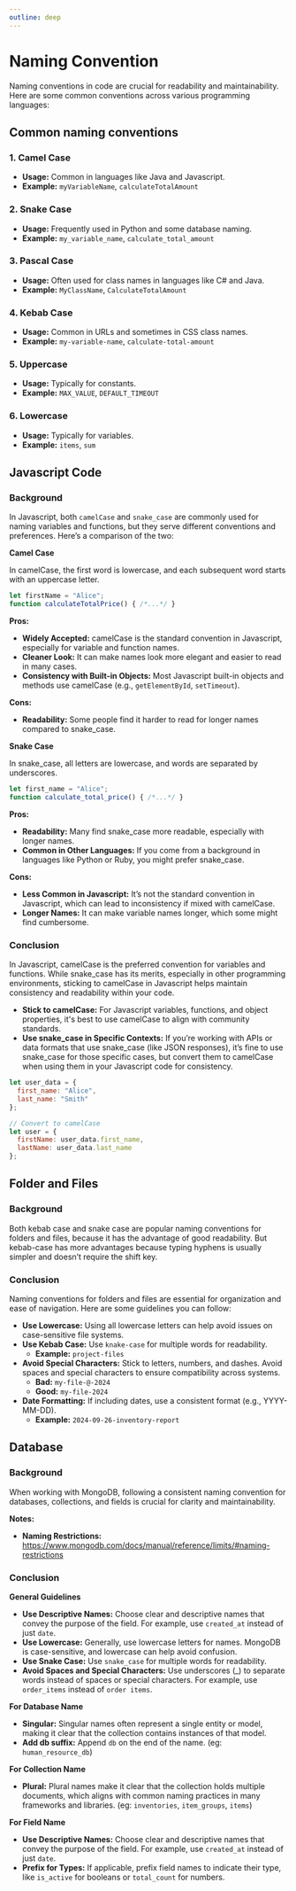 ```yaml
---
outline: deep
---
```


# Naming Convention

Naming conventions in code are crucial for readability and maintainability. Here are some common conventions across various programming languages:

## Common naming conventions

### 1. Camel Case

- **Usage:** Common in languages like Java and Javascript.
- **Example:** `myVariableName`, `calculateTotalAmount`

### 2. Snake Case
  
- **Usage:** Frequently used in Python and some database naming.
- **Example:** `my_variable_name`, `calculate_total_amount`

### 3. Pascal Case
  
- **Usage:** Often used for class names in languages like C# and Java.
- **Example:** `MyClassName`, `CalculateTotalAmount`

### 4. Kebab Case
  
- **Usage:** Common in URLs and sometimes in CSS class names.
- **Example:** `my-variable-name`, `calculate-total-amount`

### 5. Uppercase
  
- **Usage:** Typically for constants.
- **Example:** `MAX_VALUE`, `DEFAULT_TIMEOUT`

### 6. Lowercase
  
- **Usage:** Typically for variables.
- **Example:** `items`, `sum`


## Javascript Code

### Background

In Javascript, both `camelCase` and `snake_case` are commonly used for naming variables and functions, but they serve different conventions and preferences. Here’s a comparison of the two:

**Camel Case**

In camelCase, the first word is lowercase, and each subsequent word starts with an uppercase letter.

```js
let firstName = "Alice";
function calculateTotalPrice() { /*...*/ }
```

**Pros:**

- **Widely Accepted:** camelCase is the standard convention in Javascript, especially for variable and function names.
- **Cleaner Look:** It can make names look more elegant and easier to read in many cases.
- **Consistency with Built-in Objects:** Most Javascript built-in objects and methods use camelCase (e.g., `getElementById`, `setTimeout`).

**Cons:**

- **Readability:** Some people find it harder to read for longer names compared to snake_case.

**Snake Case**

In snake_case, all letters are lowercase, and words are separated by underscores.

```js
let first_name = "Alice";
function calculate_total_price() { /*...*/ }
```

**Pros:**

- **Readability:** Many find snake_case more readable, especially with longer names.
- **Common in Other Languages:** If you come from a background in languages like Python or Ruby, you might prefer snake_case.

**Cons:**

- **Less Common in Javascript:** It’s not the standard convention in Javascript, which can lead to inconsistency if mixed with camelCase.
- **Longer Names:** It can make variable names longer, which some might find cumbersome.

### Conclusion

In Javascript, camelCase is the preferred convention for variables and functions. While snake_case has its merits, especially in other programming environments, sticking to camelCase in Javascript helps maintain consistency and readability within your code.

- **Stick to camelCase:** For Javascript variables, functions, and object properties, it's best to use camelCase to align with community standards.
- **Use snake_case in Specific Contexts:** If you’re working with APIs or data formats that use snake_case (like JSON responses), it’s fine to use snake_case for those specific cases, but convert them to camelCase when using them in your Javascript code for consistency.

```js
let user_data = {
  first_name: "Alice",
  last_name: "Smith"
};

// Convert to camelCase
let user = {
  firstName: user_data.first_name,
  lastName: user_data.last_name
};
```

## Folder and Files

### Background

Both kebab case and snake case are popular naming conventions for folders and files, because it has the advantage of good readability. But kebab-case has more advantages because typing hyphens is usually simpler and doesn’t require the shift key.

### Conclusion

Naming conventions for folders and files are essential for organization and ease of navigation. Here are some guidelines you can follow:

- **Use Lowercase:** Using all lowercase letters can help avoid issues on case-sensitive file systems.
- **Use Kebab Case:** Use `knake-case` for multiple words for readability.
  - **Example:** `project-files`
- **Avoid Special Characters:** Stick to letters, numbers, and dashes. Avoid spaces and special characters to ensure compatibility across systems.
  - **Bad:** `my-file-@-2024`
  - **Good:** `my-file-2024`
- **Date Formatting:** If including dates, use a consistent format (e.g., YYYY-MM-DD).
  - **Example:** `2024-09-26-inventory-report`

## Database

### Background

When working with MongoDB, following a consistent naming convention for databases, collections, and fields is crucial for clarity and maintainability.

**Notes:**
- **Naming Restrictions:** https://www.mongodb.com/docs/manual/reference/limits/#naming-restrictions

### Conclusion

**General Guidelines**

- **Use Descriptive Names:** Choose clear and descriptive names that convey the purpose of the field. For example, use `created_at` instead of just `date`.
- **Use Lowercase:** Generally, use lowercase letters for names. MongoDB is case-sensitive, and lowercase can help avoid confusion.
- **Use Snake Case:** Use `snake_case` for multiple words for readability.
- **Avoid Spaces and Special Characters:** Use underscores (_) to separate words instead of spaces or special characters. For example, use `order_items` instead of `order items`.

**For Database Name**
- **Singular:** Singular names often represent a single entity or model, making it clear that the collection contains instances of that model.
- **Add db suffix:** Append `db` on the end of the name. (eg: `human_resource_db`)

**For Collection Name**
- **Plural:** Plural names make it clear that the collection holds multiple documents, which aligns with common naming practices in many frameworks and libraries. (eg: `inventories`, `item_groups`, `items`)

**For Field Name**
- **Use Descriptive Names:** Choose clear and descriptive names that convey the purpose of the field. For example, use `created_at` instead of just `date`.
- **Prefix for Types:** If applicable, prefix field names to indicate their type, like `is_active` for booleans or `total_count` for numbers.
  

